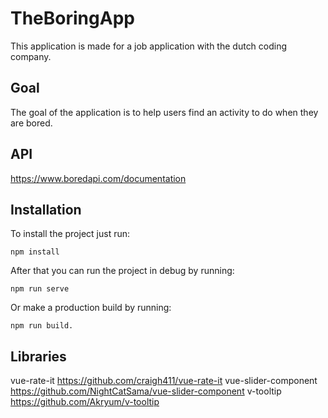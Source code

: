 # TheBoringApp
This application is made for a job application with the dutch coding company.

## Goal
The goal of the application is to help users find an activity to do when they are bored.

## API
https://www.boredapi.com/documentation 

## Installation
To install the project just run:

    npm install

After that you can run the project in debug by running: 

    npm run serve 

Or make a production build by running: 

    npm run build.


## Libraries
vue-rate-it https://github.com/craigh411/vue-rate-it
vue-slider-component https://github.com/NightCatSama/vue-slider-component
v-tooltip https://github.com/Akryum/v-tooltip
